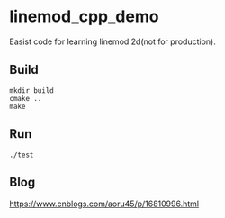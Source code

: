 # linemod_cpp_demo
Easist code for learning linemod 2d(not for production). 

## Build
```
mkdir build
cmake ..
make
```
## Run
```
./test
```
## Blog
https://www.cnblogs.com/aoru45/p/16810996.html
